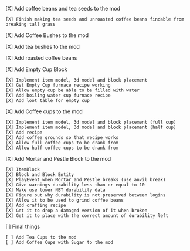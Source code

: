 [X] Add coffee beans and tea seeds to the mod
    
    [X] Finish making tea seeds and unroasted coffee beans findable from breaking tall grass

[X] Add Coffee Bushes to the mod

[X] Add tea bushes to the mod

[X] Add roasted coffee beans

[X] Add Empty Cup Block

    [X] Implement item model, 3d model and block placement
    [X] Get Empty Cup furnace recipe working
    [X] Allow empty cup be able to be filled with water
    [X] Add boiling water cup furnace recipe
    [X] Add loot table for empty cup    
 
[X] Add Coffee cups to the mod

    [X] Implement item model, 3d model and block placement (full cup)
    [X] Implement item model, 3d model and block placement (half cup)
    [X] Add recipe
    [X] Add coffee grounds so that recipe works
    [X] Allow full coffee cups to be drank from
    [X] Allow half coffee cups to be drank from

[X] Add Mortar and Pestle Block to the mod

    [X] ItemBlock
    [X] Block and Block Entity
    [X] PlayEvent when Mortar and Pestle breaks (use anvil break)
    [X] Give warnings durability less than or equal to 10
    [X] Make use lower NBT durability data
    [X] Figure out why durability is not preserved between logins
    [X] Allow it to be used to grind coffee beans
    [X] Add crafting recipe
    [X] Get it to drop a damaged version of it when broken
    [X] Get it to place with the correct amount of durability left

[ ] Final things
    
    [ ] Add Tea Cups to the mod
    [ ] Add Coffee Cups with Sugar to the mod